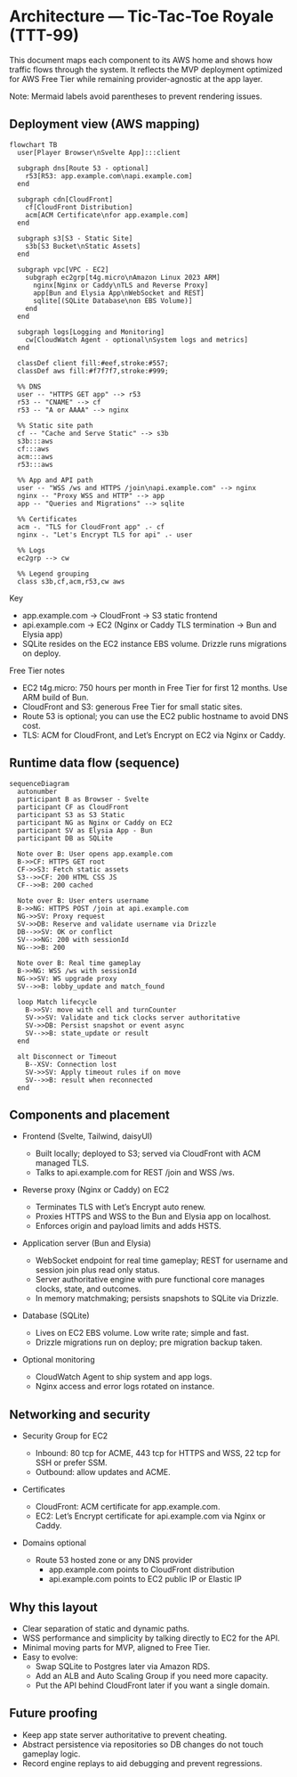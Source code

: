 # Architecture — Tic-Tac-Toe Royale (TTT-99)

This document maps each component to its AWS home and shows how traffic flows through the system. It reflects the MVP deployment optimized for AWS Free Tier while remaining provider-agnostic at the app layer.

Note: Mermaid labels avoid parentheses to prevent rendering issues.

## Deployment view (AWS mapping)

```mermaid
flowchart TB
  user[Player Browser\nSvelte App]:::client

  subgraph dns[Route 53 - optional]
    r53[R53: app.example.com\napi.example.com]
  end

  subgraph cdn[CloudFront]
    cf[CloudFront Distribution]
    acm[ACM Certificate\nfor app.example.com]
  end

  subgraph s3[S3 - Static Site]
    s3b[S3 Bucket\nStatic Assets]
  end

  subgraph vpc[VPC - EC2]
    subgraph ec2grp[t4g.micro\nAmazon Linux 2023 ARM]
      nginx[Nginx or Caddy\nTLS and Reverse Proxy]
      app[Bun and Elysia App\nWebSocket and REST]
      sqlite[(SQLite Database\non EBS Volume)]
    end
  end

  subgraph logs[Logging and Monitoring]
    cw[CloudWatch Agent - optional\nSystem logs and metrics]
  end

  classDef client fill:#eef,stroke:#557;
  classDef aws fill:#f7f7f7,stroke:#999;

  %% DNS
  user -- "HTTPS GET app" --> r53
  r53 -- "CNAME" --> cf
  r53 -- "A or AAAA" --> nginx

  %% Static site path
  cf -- "Cache and Serve Static" --> s3b
  s3b:::aws
  cf:::aws
  acm:::aws
  r53:::aws

  %% App and API path
  user -- "WSS /ws and HTTPS /join\napi.example.com" --> nginx
  nginx -- "Proxy WSS and HTTP" --> app
  app -- "Queries and Migrations" --> sqlite

  %% Certificates
  acm -. "TLS for CloudFront app" .- cf
  nginx -. "Let's Encrypt TLS for api" .- user

  %% Logs
  ec2grp --> cw

  %% Legend grouping
  class s3b,cf,acm,r53,cw aws
```

Key
- app.example.com → CloudFront → S3 static frontend
- api.example.com → EC2 (Nginx or Caddy TLS termination → Bun and Elysia app)
- SQLite resides on the EC2 instance EBS volume. Drizzle runs migrations on deploy.

Free Tier notes
- EC2 t4g.micro: 750 hours per month in Free Tier for first 12 months. Use ARM build of Bun.
- CloudFront and S3: generous Free Tier for small static sites.
- Route 53 is optional; you can use the EC2 public hostname to avoid DNS cost.
- TLS: ACM for CloudFront, and Let’s Encrypt on EC2 via Nginx or Caddy.

## Runtime data flow (sequence)

```mermaid
sequenceDiagram
  autonumber
  participant B as Browser - Svelte
  participant CF as CloudFront
  participant S3 as S3 Static
  participant NG as Nginx or Caddy on EC2
  participant SV as Elysia App - Bun
  participant DB as SQLite

  Note over B: User opens app.example.com
  B->>CF: HTTPS GET root
  CF->>S3: Fetch static assets
  S3-->>CF: 200 HTML CSS JS
  CF-->>B: 200 cached

  Note over B: User enters username
  B->>NG: HTTPS POST /join at api.example.com
  NG->>SV: Proxy request
  SV->>DB: Reserve and validate username via Drizzle
  DB-->>SV: OK or conflict
  SV-->>NG: 200 with sessionId
  NG-->>B: 200

  Note over B: Real time gameplay
  B->>NG: WSS /ws with sessionId
  NG->>SV: WS upgrade proxy
  SV-->>B: lobby_update and match_found

  loop Match lifecycle
    B->>SV: move with cell and turnCounter
    SV->>SV: Validate and tick clocks server authoritative
    SV->>DB: Persist snapshot or event async
    SV-->>B: state_update or result
  end

  alt Disconnect or Timeout
    B--XSV: Connection lost
    SV->>SV: Apply timeout rules if on move
    SV-->>B: result when reconnected
  end
```

## Components and placement

- Frontend (Svelte, Tailwind, daisyUI)
  - Built locally; deployed to S3; served via CloudFront with ACM managed TLS.
  - Talks to api.example.com for REST /join and WSS /ws.

- Reverse proxy (Nginx or Caddy) on EC2
  - Terminates TLS with Let’s Encrypt auto renew.
  - Proxies HTTPS and WSS to the Bun and Elysia app on localhost.
  - Enforces origin and payload limits and adds HSTS.

- Application server (Bun and Elysia)
  - WebSocket endpoint for real time gameplay; REST for username and session join plus read only status.
  - Server authoritative engine with pure functional core manages clocks, state, and outcomes.
  - In memory matchmaking; persists snapshots to SQLite via Drizzle.

- Database (SQLite)
  - Lives on EC2 EBS volume. Low write rate; simple and fast.
  - Drizzle migrations run on deploy; pre migration backup taken.

- Optional monitoring
  - CloudWatch Agent to ship system and app logs.
  - Nginx access and error logs rotated on instance.

## Networking and security

- Security Group for EC2
  - Inbound: 80 tcp for ACME, 443 tcp for HTTPS and WSS, 22 tcp for SSH or prefer SSM.
  - Outbound: allow updates and ACME.

- Certificates
  - CloudFront: ACM certificate for app.example.com.
  - EC2: Let’s Encrypt certificate for api.example.com via Nginx or Caddy.

- Domains optional
  - Route 53 hosted zone or any DNS provider
    - app.example.com points to CloudFront distribution
    - api.example.com points to EC2 public IP or Elastic IP

## Why this layout

- Clear separation of static and dynamic paths.
- WSS performance and simplicity by talking directly to EC2 for the API.
- Minimal moving parts for MVP, aligned to Free Tier.
- Easy to evolve:
  - Swap SQLite to Postgres later via Amazon RDS.
  - Add an ALB and Auto Scaling Group if you need more capacity.
  - Put the API behind CloudFront later if you want a single domain.

## Future proofing

- Keep app state server authoritative to prevent cheating.
- Abstract persistence via repositories so DB changes do not touch gameplay logic.
- Record engine replays to aid debugging and prevent regressions.
